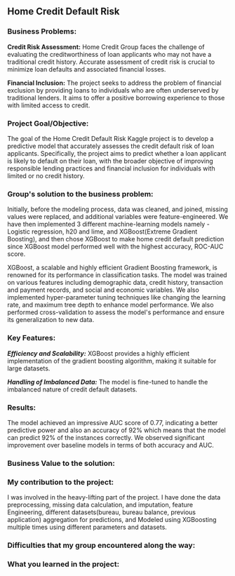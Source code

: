 ## Home Credit Default Risk

### **Business Problems:** ###

**Credit Risk Assessment:** Home Credit Group faces the challenge of evaluating the creditworthiness of loan applicants who may not have a traditional credit history. Accurate assessment of credit risk is crucial to minimize loan defaults and associated financial losses.

**Financial Inclusion:** The project seeks to address the problem of financial exclusion by providing loans to individuals who are often underserved by traditional lenders. It aims to offer a positive borrowing experience to those with limited access to credit.

### **Project Goal/Objective:** ###
The goal of the Home Credit Default Risk Kaggle project is to develop a predictive model that accurately assesses the credit default risk of loan applicants. Specifically, the project aims to predict whether a loan applicant is likely to default on their loan, with the broader objective of improving responsible lending practices and financial inclusion for individuals with limited or no credit history.

### **Group's solution to the business problem:** ###
Initially, before the modeling process, data was cleaned, and joined, missing values were replaced, and additional variables were feature-engineered. We have then implemented 3 different machine-learning models namely - Logistic regression, h20 and lime, and XGBoost(Extreme Gradient Boosting), and then chose XGBoost to make home credit default prediction since XGBoost model performed well with the highest accuracy, ROC-AUC score.

XGBoost, a scalable and highly efficient Gradient Boosting framework, is renowned for its performance in classification tasks. The model was trained on various features including demographic data, credit history, transaction and payment records, and social and economic variables. We also implemented hyper-parameter tuning techniques like changing the learning rate, and maximum tree depth to enhance model performance. We also performed cross-validation to assess the model's performance and ensure its generalization to new data.

### **Key Features:** ###

***Efficiency and Scalability:*** XGBoost provides a highly efficient implementation of the gradient boosting algorithm, making it suitable for large datasets.

***Handling of Imbalanced Data:*** The model is fine-tuned to handle the imbalanced nature of credit default datasets.

### **Results:** ###
The model achieved an impressive AUC score of 0.77, indicating a better predictive power and also an accuracy of 92% which means that the model can predict 92% of the instances correctly.
We observed significant improvement over baseline models in terms of both accuracy and AUC.

### **Business Value to the solution:** ###



### **My contribution to the project:** ###
I was involved in the heavy-lifting part of the project. I have done the data preprocessing, missing data calculation, and imputation, feature Engineering, different datasets(bureau, bureau balance, previous application) aggregation for predictions, and Modeled using XGBoosting multiple times using different parameters and datasets.




### **Difficulties that my group encountered along the way:** ###

### **What you learned in the project:** ###






